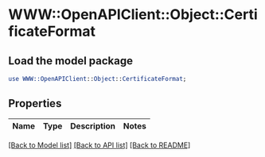 # WWW::OpenAPIClient::Object::CertificateFormat

## Load the model package
```perl
use WWW::OpenAPIClient::Object::CertificateFormat;
```

## Properties
Name | Type | Description | Notes
------------ | ------------- | ------------- | -------------

[[Back to Model list]](../README.md#documentation-for-models) [[Back to API list]](../README.md#documentation-for-api-endpoints) [[Back to README]](../README.md)



